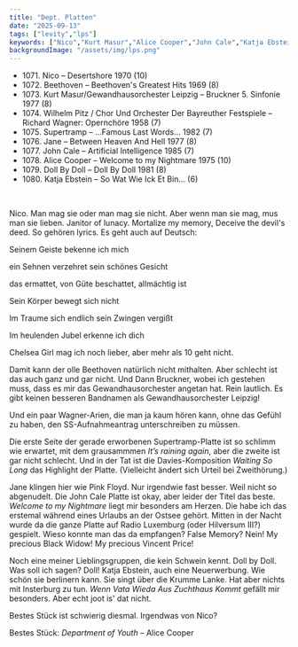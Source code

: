 ```yaml
---
title: "Dept. Platten"
date: "2025-09-13"
tags: ["levity","lps"]
keywords: ["Nico","Kurt Masur","Alice Cooper","John Cale","Katja Ebstein","Vincent Price"]
backgroundImage: "/assets/img/lps.png"
---
```


<ul class="no-bullets">
<li>1071. Nico – Desertshore 1970 (10)</li>
<li>1072. Beethoven – Beethoven's Greatest Hits 1969 (8)</li>
<li>1073. Kurt Masur/Gewandhausorchester Leipzig – Bruckner 5. Sinfonie 1977 (8)</li>
<li>1074. Wilhelm Pitz / Chor Und Orchester Der Bayreuther Festspiele – Richard Wagner: Opernchöre 1958 (7)</li>
<li>1075. Supertramp – ...Famous Last Words... 1982 (7)</li>
<li>1076. Jane – Between Heaven And Hell 1977 (8)</li>
<li>1077. John Cale – Artificial Intelligence 1985 (7)</li>
<li>1078. Alice Cooper – Welcome to my Nightmare 1975 (10)</li>
<li>1079. Doll By Doll – Doll By Doll 1981 (8)</li>
<li>1080. Katja Ebstein – So Wat Wie Ick Et Bin... (6)</li>
</ul>
</br>

Nico. Man mag sie oder man mag sie nicht. Aber wenn man sie mag, mus man sie lieben. Janitor of lunacy. Mortalize my memory, Deceive the devil's deed. So gehören lyrics. Es geht auch auf Deutsch: <p>

Seinem Geiste bekenne ich mich<p>
ein Sehnen verzehret sein schönes Gesicht<p>
das ermattet, von Güte beschattet, allmächtig ist<p>
Sein Körper bewegt sich nicht<p>
Im Traume sich endlich sein Zwingen vergißt<p>
Im heulenden Jubel erkenne ich dich<p>

Chelsea Girl mag ich noch lieber, aber mehr als 10 geht nicht.

Damit kann der olle Beethoven natürlich nicht mithalten. Aber schlecht ist das auch ganz und gar nicht. Und Dann Bruckner, wobei ich gestehen muss, dass es mir das Gewandhausorchester angetan hat. Rein lautlich. Es gibt keinen besseren Bandnamen als Gewandhausorchester Leipzig!

Und ein paar Wagner-Arien, die man ja kaum hören kann, ohne das Gefühl zu haben, den SS-Aufnahmeantrag unterschreiben zu müssen.

Die erste Seite der gerade erworbenen Supertramp-Platte ist so schlimm wie erwartet, mit dem grausammmen *It’s raining again*, aber die zweite ist gar nicht schlecht. Und in der Tat ist die Davies-Komposition *Waiting So Long* das Highlight der Platte. (Vielleicht ändert sich Urteil bei Zweithörung.)

Jane klingen hier wie Pink Floyd. Nur irgendwie fast besser. Weil nicht so abgenudelt. Die John Cale Platte ist okay, aber leider der Titel das beste. *Welcome to my Nightmare* liegt mir besonders am Herzen. Die habe ich das erstemal während eines Urlaubs an der Ostsee gehört. Mitten in der Nacht wurde da die ganze Platte auf Radio Luxemburg (oder Hilversum III?) gespielt. Wieso konnte man das da empfangen? False Memory? Nein! My precious Black Widow! My precious Vincent Price!

Noch eine meiner Lieblingsgruppen, die kein Schwein kennt. Doll by Doll. Was soll ich sagen? Doll!
Katja Ebstein, auch eine Neuerwerbung. Wie schön sie berlinern kann. Sie singt über die Krumme Lanke. Hat aber nichts mit Insterburg zu tun. *Wenn Vata Wieda Aus Zuchthaus Kommt* gefällt mir besonders. Aber echt joot is' dat nicht.

Bestes Stück ist schwierig diesmal. Irgendwas von Nico?

Bestes Stück: *Department of Youth* – Alice Cooper





